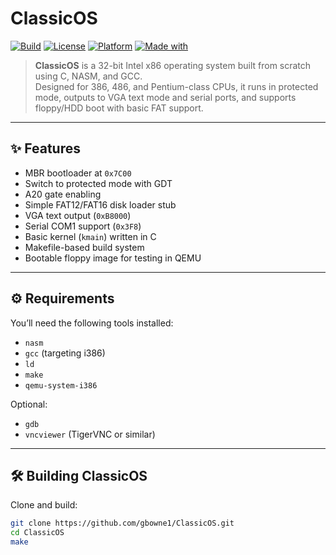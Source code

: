 # ClassicOS

[![Build](https://img.shields.io/badge/build-passing-brightgreen?style=flat-square)](https://github.com/gbowne1/ClassicOS/actions)
[![License](https://img.shields.io/badge/license-MIT-blue?style=flat-square)](LICENSE)
[![Platform](https://img.shields.io/badge/platform-x86_IA32-lightgrey?style=flat-square)](https://en.wikipedia.org/wiki/IA-32)
[![Made with](https://img.shields.io/badge/made%20with-C%20%26%20NASM-9cf?style=flat-square)](#)

> **ClassicOS** is a 32-bit Intel x86 operating system built from scratch using C, NASM, and GCC.  
> Designed for 386, 486, and Pentium-class CPUs, it runs in protected mode, outputs to VGA text mode and serial ports, and supports floppy/HDD boot with basic FAT support.

---

## ✨ Features

- MBR bootloader at `0x7C00`
- Switch to protected mode with GDT
- A20 gate enabling
- Simple FAT12/FAT16 disk loader stub
- VGA text output (`0xB8000`)
- Serial COM1 support (`0x3F8`)
- Basic kernel (`kmain`) written in C
- Makefile-based build system
- Bootable floppy image for testing in QEMU

---

## ⚙️ Requirements

You’ll need the following tools installed:

- `nasm`
- `gcc` (targeting i386)
- `ld`
- `make`
- `qemu-system-i386`

Optional:
- `gdb`
- `vncviewer` (TigerVNC or similar)

---

## 🛠️ Building ClassicOS

Clone and build:

```bash
git clone https://github.com/gbowne1/ClassicOS.git
cd ClassicOS
make
```